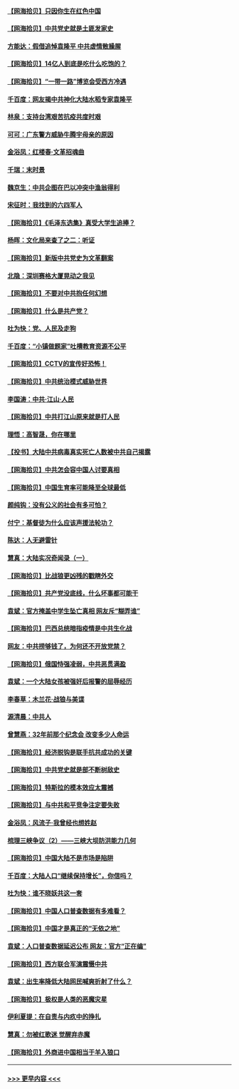 #### [【网海拾贝】只因你生在红色中国](../pages/nsc993/n12979096.md?t=05281552) 
#### [【网海拾贝】中共党史就是土匪发家史](../pages/nsc993/n12976478.md?t=05281552) 
#### [方能达：假借追悼袁隆平 中共虚情散臊腥](../pages/nsc993/n12976396.md?t=05281552) 
#### [【网海拾贝】14亿人到底是吃什么吃饱的？](../pages/nsc993/n12974125.md?t=05281552) 
#### [【网海拾贝】“一带一路”博览会受西方冷遇](../pages/nsc993/n12971787.md?t=05281552) 
#### [千百度：网友揭中共神化大陆水稻专家袁隆平](../pages/nsc993/n12971733.md?t=05281552) 
#### [林泉：支持台湾艰苦抗疫共度时艰](../pages/nsc993/n12971350.md?t=05281552) 
#### [可可：广东警方威胁牛腾宇母亲的原因](../pages/nsc993/n12971100.md?t=05281552) 
#### [金浴凤：红楼春·文革招魂曲](../pages/nsc993/n12970354.md?t=05281552) 
#### [千瑞：末时景](../pages/nsc993/n12970337.md?t=05281552) 
#### [魏京生：中共企图在巴以冲突中渔翁得利](../pages/nsc993/n12970286.md?t=05281552) 
#### [宋征时：我找到的六四军人](../pages/nsc993/n12970213.md?t=05281552) 
#### [【网海拾贝】《毛泽东选集》真受大学生追捧？](../pages/nsc993/n12968779.md?t=05281552) 
#### [杨晖：文化局来查了之二：听证](../pages/nsc993/n12966528.md?t=05281552) 
#### [【网海拾贝】新版中共党史为文革翻案](../pages/nsc993/n12967526.md?t=05281552) 
#### [北隐：深圳赛格大厦晃动之我见](../pages/nsc993/n12967393.md?t=05281552) 
#### [【网海拾贝】不要对中共抱任何幻想](../pages/nsc993/n12965222.md?t=05281552) 
#### [【网海拾贝】什么是共产党？](../pages/nsc993/n12962781.md?t=05281552) 
#### [吐为快：党、人民及走狗](../pages/nsc993/n12962747.md?t=05281552) 
#### [千百度：“小镇做题家”吐槽教育资源不公平](../pages/nsc993/n12962705.md?t=05281552) 
#### [【网海拾贝】CCTV的宣传好恐怖！](../pages/nsc993/n12959984.md?t=05281552) 
#### [【网海拾贝】中共统治模式威胁世界](../pages/nsc993/n12957622.md?t=05281552) 
#### [李国涛：中共‧江山‧人民](../pages/nsc993/n12957502.md?t=05281552) 
#### [【网海拾贝】中共打江山原来就是打人民](../pages/nsc993/n12954345.md?t=05281552) 
#### [理悟：高智晟，你在哪里](../pages/nsc993/n12953115.md?t=05281552) 
#### [【投书】大陆中共病毒真实死亡人数被中共自己揭露](../pages/nsc993/n12953050.md?t=05281552) 
#### [【网海拾贝】中共怎会容中国人讨要真相](../pages/nsc993/n12952161.md?t=05281552) 
#### [【网海拾贝】中国生育率可能降至全球最低](../pages/nsc993/n12948793.md?t=05281552) 
#### [颜纯钩：没有公义的社会有多可怕？](../pages/nsc993/n12947626.md?t=05281552) 
#### [付宁：基督徒为什么应该声援法轮功？](../pages/nsc993/n12947233.md?t=05281552) 
#### [陈达：人无避雷针](../pages/nsc993/n12947098.md?t=05281552) 
#### [慧真：大陆实况奇闻录（一）](../pages/nsc993/n12945811.md?t=05281552) 
#### [【网海拾贝】比战狼更凶残的戳瞎外交](../pages/nsc993/n12945717.md?t=05281552) 
#### [【网海拾贝】共产党没底线，什么坏事都可能干](../pages/nsc993/n12942090.md?t=05281552) 
#### [袁斌：官方掩盖中学生坠亡真相 网友斥“糊弄谁”](../pages/nsc993/n12942029.md?t=05281552) 
#### [【网海拾贝】巴西总统暗指疫情是中共生化战](../pages/nsc993/n12938999.md?t=05281552) 
#### [网友：中共捞够钱了，为何还不开放党禁？](../pages/nsc993/n12938952.md?t=05281552) 
#### [【网海拾贝】俄国恃强凌弱，中共恶贯满盈](../pages/nsc993/n12936626.md?t=05281552) 
#### [袁斌：一个大陆女孩被强奸后报警的屈辱经历](../pages/nsc993/n12936547.md?t=05281552) 
#### [李春草：木兰花·战狼与美谍](../pages/nsc993/n12935995.md?t=05281552) 
#### [源清晨：中共人](../pages/nsc993/n12935589.md?t=05281552) 
#### [曾慧燕：32年前那个纪念会 改变多少人命运](../pages/nsc993/n12934233.md?t=05281552) 
#### [【网海拾贝】经济脱钩是联手抗共成功的关键](../pages/nsc993/n12934176.md?t=05281552) 
#### [【网海拾贝】中共党史就是部不断树敌史](../pages/nsc993/n12932844.md?t=05281552) 
#### [【网海拾贝】特斯拉的模本效应太震撼](../pages/nsc993/n12925626.md?t=05281552) 
#### [【网海拾贝】与中共和平竞争注定要失败](../pages/nsc993/n12923326.md?t=05281552) 
#### [金浴凤：风流子‧我曾经也想姓赵](../pages/nsc993/n12920911.md?t=05281552) 
#### [梳理三峡争议（2）——三峡大坝防洪能力几何](../pages/nsc993/n12920173.md?t=05281552) 
#### [【网海拾贝】中国大陆不是市场是陷阱](../pages/nsc993/n12920143.md?t=05281552) 
#### [千百度：大陆人口“继续保持增长”，你信吗？](../pages/nsc993/n12918946.md?t=05281552) 
#### [吐为快：谁不晓妖共这一套](../pages/nsc993/n12918941.md?t=05281552) 
#### [【网海拾贝】中国人口普查数据有多难看？](../pages/nsc993/n12917822.md?t=05281552) 
#### [【网海拾贝】中国才是真正的“无依之地”](../pages/nsc993/n12915845.md?t=05281552) 
#### [袁斌：人口普查数据延迟公布 网友：官方“正在编”](../pages/nsc993/n12915748.md?t=05281552) 
#### [【网海拾贝】西方联合军演震慑中共](../pages/nsc993/n12913466.md?t=05281552) 
#### [袁斌：出生率降低大陆网民喊爽折射了什么？](../pages/nsc993/n12913365.md?t=05281552) 
#### [【网海拾贝】极权是人类的恶魔灾星](../pages/nsc993/n12910697.md?t=05281552) 
#### [伊利夏提：在自责与内疚中的挣扎](../pages/nsc993/n12910493.md?t=05281552) 
#### [慧真：勿被红歌迷 觉醒弃赤魔](../pages/nsc993/n12910485.md?t=05281552) 
#### [【网海拾贝】外商进中国相当于羊入狼口](../pages/nsc993/n12908274.md?t=05281552) 

----
#### [ >>> 更早内容 <<< ](../indexes/nsc993-earlier.md)
